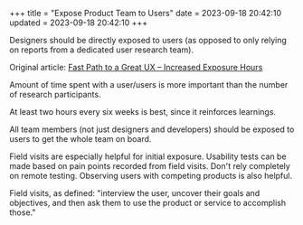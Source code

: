 +++
title = "Expose Product Team to Users"
date = 2023-09-18 20:42:10
updated = 2023-09-18 20:42:10
+++

Designers should be directly exposed to users
(as opposed to only relying on reports
from a dedicated user research team).

Original article:
[Fast Path to a Great UX – Increased Exposure Hours](https://articles.centercentre.com/user_exposure_hours)

Amount of time spent with a user/users
is more important than the number of research participants.

At least two hours every six weeks is best,
since it reinforces learnings.

All team members (not just designers and developers)
should be exposed to users to get the whole team on board.

Field visits are especially helpful for initial exposure.
Usability tests can be made based on pain points recorded from field visits.
Don't rely completely on remote testing.
Observing users with competing products is also helpful.

Field visits, as defined:
"interview the user, uncover their goals and objectives,
and then ask them to use the product or service to accomplish those."
